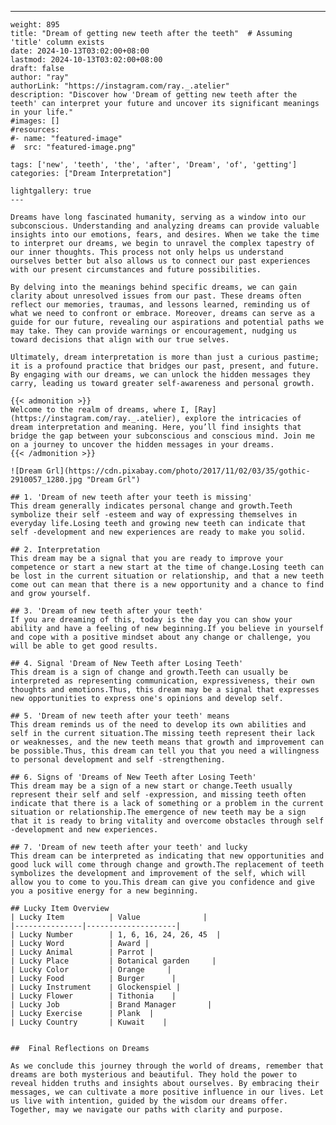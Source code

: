 ---
    weight: 895
    title: "Dream of getting new teeth after the teeth"  # Assuming 'title' column exists
    date: 2024-10-13T03:02:00+08:00
    lastmod: 2024-10-13T03:02:00+08:00
    draft: false
    author: "ray"
    authorLink: "https://instagram.com/ray._.atelier"
    description: "Discover how 'Dream of getting new teeth after the teeth' can interpret your future and uncover its significant meanings in your life."
    #images: []
    #resources:
    #- name: "featured-image"
    #  src: "featured-image.png"
    
    tags: ['new', 'teeth', 'the', 'after', 'Dream', 'of', 'getting']
    categories: ["Dream Interpretation"]
    
    lightgallery: true
    ---
    
    Dreams have long fascinated humanity, serving as a window into our subconscious. Understanding and analyzing dreams can provide valuable insights into our emotions, fears, and desires. When we take the time to interpret our dreams, we begin to unravel the complex tapestry of our inner thoughts. This process not only helps us understand ourselves better but also allows us to connect our past experiences with our present circumstances and future possibilities.
    
    By delving into the meanings behind specific dreams, we can gain clarity about unresolved issues from our past. These dreams often reflect our memories, traumas, and lessons learned, reminding us of what we need to confront or embrace. Moreover, dreams can serve as a guide for our future, revealing our aspirations and potential paths we may take. They can provide warnings or encouragement, nudging us toward decisions that align with our true selves.
    
    Ultimately, dream interpretation is more than just a curious pastime; it is a profound practice that bridges our past, present, and future. By engaging with our dreams, we can unlock the hidden messages they carry, leading us toward greater self-awareness and personal growth.
    
    {{< admonition >}}
    Welcome to the realm of dreams, where I, [Ray](https://instagram.com/ray._.atelier), explore the intricacies of dream interpretation and meaning. Here, you’ll find insights that bridge the gap between your subconscious and conscious mind. Join me on a journey to uncover the hidden messages in your dreams.
    {{< /admonition >}}
    
    ![Dream Grl](https://cdn.pixabay.com/photo/2017/11/02/03/35/gothic-2910057_1280.jpg "Dream Grl")
    
    ## 1. 'Dream of new teeth after your teeth is missing'
    This dream generally indicates personal change and growth.Teeth symbolize their self -esteem and way of expressing themselves in everyday life.Losing teeth and growing new teeth can indicate that self -development and new experiences are ready to make you solid.
    
    ## 2. Interpretation
    This dream may be a signal that you are ready to improve your competence or start a new start at the time of change.Losing teeth can be lost in the current situation or relationship, and that a new teeth come out can mean that there is a new opportunity and a chance to find and grow yourself.
    
    ## 3. 'Dream of new teeth after your teeth'
    If you are dreaming of this, today is the day you can show your ability and have a feeling of new beginning.If you believe in yourself and cope with a positive mindset about any change or challenge, you will be able to get good results.
    
    ## 4. Signal 'Dream of New Teeth after Losing Teeth'
    This dream is a sign of change and growth.Teeth can usually be interpreted as representing communication, expressiveness, their own thoughts and emotions.Thus, this dream may be a signal that expresses new opportunities to express one's opinions and develop self.
    
    ## 5. 'Dream of new teeth after your teeth' means
    This dream reminds us of the need to develop its own abilities and self in the current situation.The missing teeth represent their lack or weaknesses, and the new teeth means that growth and improvement can be possible.Thus, this dream can tell you that you need a willingness to personal development and self -strengthening.
    
    ## 6. Signs of 'Dreams of New Teeth after Losing Teeth'
    This dream may be a sign of a new start or change.Teeth usually represent their self and self -expression, and missing teeth often indicate that there is a lack of something or a problem in the current situation or relationship.The emergence of new teeth may be a sign that it is ready to bring vitality and overcome obstacles through self -development and new experiences.
    
    ## 7. 'Dream of new teeth after your teeth' and lucky
    This dream can be interpreted as indicating that new opportunities and good luck will come through change and growth.The replacement of teeth symbolizes the development and improvement of the self, which will allow you to come to you.This dream can give you confidence and give you a positive energy for a new beginning.
    
    ## Lucky Item Overview
    | Lucky Item          | Value              |
    |---------------|--------------------|
    | Lucky Number        | 1, 6, 16, 24, 26, 45  |
    | Lucky Word          | Award |
    | Lucky Animal        | Parrot |
    | Lucky Place         | Botanical garden     |
    | Lucky Color         | Orange     |
    | Lucky Food          | Burger      |
    | Lucky Instrument    | Glockenspiel |
    | Lucky Flower        | Tithonia    |
    | Lucky Job           | Brand Manager       |
    | Lucky Exercise      | Plank  |
    | Lucky Country       | Kuwait    |
    
    
    ##  Final Reflections on Dreams
    
    As we conclude this journey through the world of dreams, remember that dreams are both mysterious and beautiful. They hold the power to reveal hidden truths and insights about ourselves. By embracing their messages, we can cultivate a more positive influence in our lives. Let us live with intention, guided by the wisdom our dreams offer. Together, may we navigate our paths with clarity and purpose.
    
